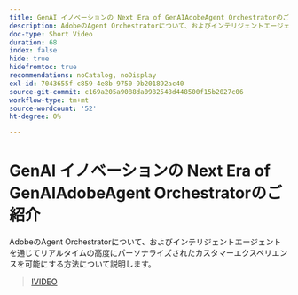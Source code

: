 ```yaml
---
title: GenAI イノベーションの Next Era of GenAIAdobeAgent Orchestratorのご紹介
description: AdobeのAgent Orchestratorについて、およびインテリジェントエージェントを通じてリアルタイムの高度にパーソナライズされたカスタマーエクスペリエンスを可能にする方法について説明します。
doc-type: Short Video
duration: 68
index: false
hide: true
hidefromtoc: true
recommendations: noCatalog, noDisplay
exl-id: 7043655f-c859-4e8b-9750-9b201892ac40
source-git-commit: c169a205a9088da0982548d448500f15b2027c06
workflow-type: tm+mt
source-wordcount: '52'
ht-degree: 0%

---
```


# GenAI イノベーションの Next Era of GenAIAdobeAgent Orchestratorのご紹介

AdobeのAgent Orchestratorについて、およびインテリジェントエージェントを通じてリアルタイムの高度にパーソナライズされたカスタマーエクスペリエンスを可能にする方法について説明します。

<!-- 62_S653_3442539_67_introducing-adobes-agent-orchestrator-the-next-era-of-genai-innovation -->
>[!VIDEO](https://video.tv.adobe.com/v/3460045/?learn=on&enablevpops=true&captions=jpn)
